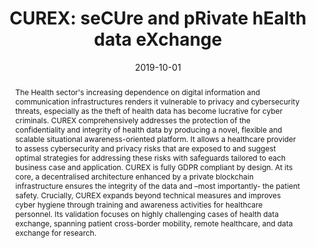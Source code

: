 ---
title: "CUREX: seCUre and pRivate hEalth data eXchange"
abstract: "The Health sector's increasing dependence on digital information and communication infrastructures renders it vulnerable to privacy and cybersecurity threats, especially as the theft of health data has become lucrative for cyber criminals. CUREX comprehensively addresses the protection of the confidentiality and integrity of health data by producing a novel, flexible and scalable situational awareness-oriented platform. It allows a healthcare provider to assess cybersecurity and privacy risks that are exposed to and suggest optimal strategies for addressing these risks with safeguards tailored to each business case and application. CUREX is fully GDPR compliant by design. At its core, a decentralised architecture enhanced by a private blockchain infrastructure ensures the integrity of the data and –most importantly- the patient safety. Crucially, CUREX expands beyond technical measures and improves cyber hygiene through training and awareness activities for healthcare personnel. Its validation focuses on highly challenging cases of health data exchange, spanning patient cross-border mobility, remote healthcare, and data exchange for research."
collection: publications
permalink: /publication/mohammadi2019curex
date: 2019-10-01
venue: 'IEEE/WIC/ACM International Conference on Web Intelligence'
paperurl: '/files/pdf/papers/mohammadi2019curex.pdf'
link: 'https://dl.acm.org/doi/10.1145/3358695.3361753'
citation: 'Farnaz Mohammadi, Angeliki Panou, Christoforos Ntantogian, Eirini Karapistoli, Emmanouil Panaousis, Christos Xenakis (2019). 
      &quot;"CUREX: seCUre and pRivate hEalth data eXchange.&quot;
      <i>IEEE/WIC/ACM International Conference on Web Intelligence</i>.'
---
